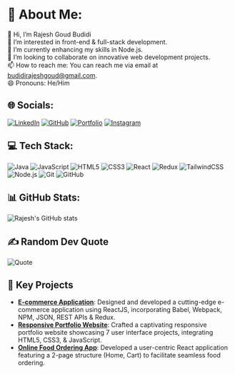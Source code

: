 # 💫 About Me:
👋 Hi, I’m Rajesh Goud Budidi  
👀 I’m interested in front-end & full-stack development.  
🌱 I’m currently enhancing my skills in Node.js.  
💞️ I’m looking to collaborate on innovative web development projects.  
📫 How to reach me: You can reach me via email at budidirajeshgoud@gmail.com.  
😄 Pronouns: He/Him  

## 🌐 Socials:
[![LinkedIn](https://img.shields.io/badge/LinkedIn-blue?logo=linkedin&logoColor=white)](https://linkedin.com/in/rajeshbudidi) 
[![GitHub](https://img.shields.io/badge/GitHub-black?logo=github&logoColor=white)](https://github.com/rajeshg0ud) 
[![Portfolio](https://img.shields.io/badge/Portfolio-grey?logo=google-chrome&logoColor=white)](https://rajeshg0ud.github.io/portfolioO/) 
[![Instagram](https://img.shields.io/badge/Instagram-E4405F?logo=instagram&logoColor=white)](https://www.instagram.com/tenacious_developer/)

## 💻 Tech Stack:
![Java](https://img.shields.io/badge/Java-007396?style=flat&logo=java&logoColor=white) 
![JavaScript](https://img.shields.io/badge/JavaScript-F7DF1E?style=flat&logo=javascript&logoColor=black) 
![HTML5](https://img.shields.io/badge/HTML5-E34F26?style=flat&logo=html5&logoColor=white) 
![CSS3](https://img.shields.io/badge/CSS3-1572B6?style=flat&logo=css3&logoColor=white) 
![React](https://img.shields.io/badge/React-20232A?style=flat&logo=react&logoColor=61DAFB) 
![Redux](https://img.shields.io/badge/Redux-764ABC?style=flat&logo=redux&logoColor=white) 
![TailwindCSS](https://img.shields.io/badge/Tailwind_CSS-38B2AC?style=flat&logo=tailwind-css&logoColor=white) 
![Node.js](https://img.shields.io/badge/Node.js-339933?style=flat&logo=nodedotjs&logoColor=white) 
![Git](https://img.shields.io/badge/Git-F05032?style=flat&logo=git&logoColor=white) 
![GitHub](https://img.shields.io/badge/GitHub-181717?style=flat&logo=github&logoColor=white) 

## 📊 GitHub Stats:
![Rajesh's GitHub stats](https://github-readme-stats.vercel.app/api?username=rajeshg0ud&show_icons=true&theme=radical)

## ✍️ Random Dev Quote
![Quote](https://quotes-github-readme.vercel.app/api?type=horizontal)

## 📁 Key Projects
- **[E-commerce Application](https://github.com/rajeshg0ud/ecommerce-app)**: Designed and developed a cutting-edge e-commerce application using ReactJS, incorporating Babel, Webpack, NPM, JSON, REST APIs & Redux.
- **[Responsive Portfolio Website](https://rajeshg0ud.github.io/portfolioO/)**: Crafted a captivating responsive portfolio website showcasing 7 user interface projects, integrating HTML5, CSS3, & JavaScript.
- **[Online Food Ordering App](https://github.com/rajeshg0ud/online-food-ordering-app)**: Developed a user-centric React application featuring a 2-page structure (Home, Cart) to facilitate seamless food ordering.

